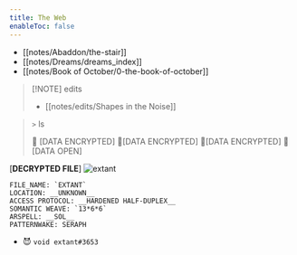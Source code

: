 ```yaml
---
title: The Web
enableToc: false
---
```


- [[notes/Abaddon/the-stair]]
- [[notes/Dreams/dreams_index]]
- [[notes/Book of October/0-the-book-of-october]]

> [!NOTE] edits
> - [[notes/edits/Shapes in the Noise]]

> `>` ls
> 
> 📁 [DATA ENCRYPTED] 
> 📁[DATA ENCRYPTED] 
> 📁[DATA ENCRYPTED] 
> 📁 [DATA OPEN]

[__DECRYPTED FILE__]
![extant](https://github.com/7368697661/7368697661.github.io/blob/hugo/content/assets/extant.png?raw=true)

```
FILE_NAME: `EXTANT`
LOCATION: __UNKNOWN__
ACCESS PROTOCOL: __HARDENED HALF-DUPLEX__
SOMANTIC WEAVE: `13*6*6`
ARSPELL: __SOL__
PATTERNWAKE: SERAPH
```

- 😈 `void extant#3653`

